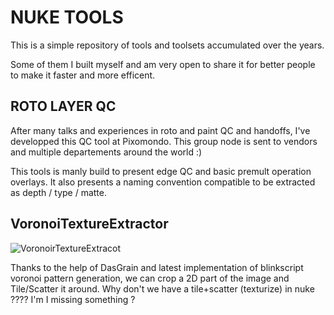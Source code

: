 # NUKE TOOLS

This is a simple repository of tools and toolsets accumulated over the years.

Some of them I built myself and am very open to share it for better people to make it faster and more efficent.

## ROTO LAYER QC

After many talks and experiences in roto and paint QC and handoffs, I've developped this QC tool at Pixomondo.
This group node is sent to vendors and multiple departements around the world :) 

This tools is manly build to present edge QC and basic premult operation overlays.
It also presents a naming convention compatible to be extracted as depth / type / matte. 

## VoronoiTextureExtractor

![VoronoirTextureExtracot](https://user-images.githubusercontent.com/17770267/169202304-e38bea1e-bde2-4fb3-9ee0-fe6cd8ced3b2.jpg)

Thanks to the help of DasGrain and latest implementation of blinkscript voronoi pattern generation, we can crop a 2D part of the image
and Tile/Scatter it around. Why don't we have a tile+scatter (texturize) in nuke ???? I'm I missing something ? 

